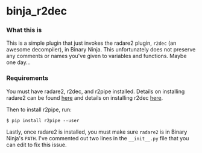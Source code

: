 # binja_r2dec

### What this is

This is a simple plugin that just invokes the radare2 plugin, `r2dec` (an awesome decompiler), in Binary Ninja. This unfortunately does not preserve any comments or names you've given to variables and functions. Maybe one day...

### Requirements

You must have radare2, r2dec, and r2pipe installed. Details on installing radare2 can be found [here](https://github.com/radare/radare2) and details on installing r2dec [here](https://github.com/wargio/r2dec-js).

Then to install r2pipe, run:

```
$ pip install r2pipe --user
```

Lastly, once radare2 is installed, you must make sure `radare2` is in Binary Ninja's `PATH`. I've commented out two lines in the `__init__.py` file that you can edit to fix this issue.
